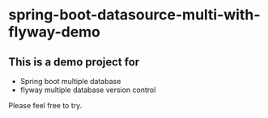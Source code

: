 # spring-boot-datasource-multi-with-flyway-demo
## This is a demo project for
- Spring boot multiple database
- flyway multiple database version control

Please feel free to try.
